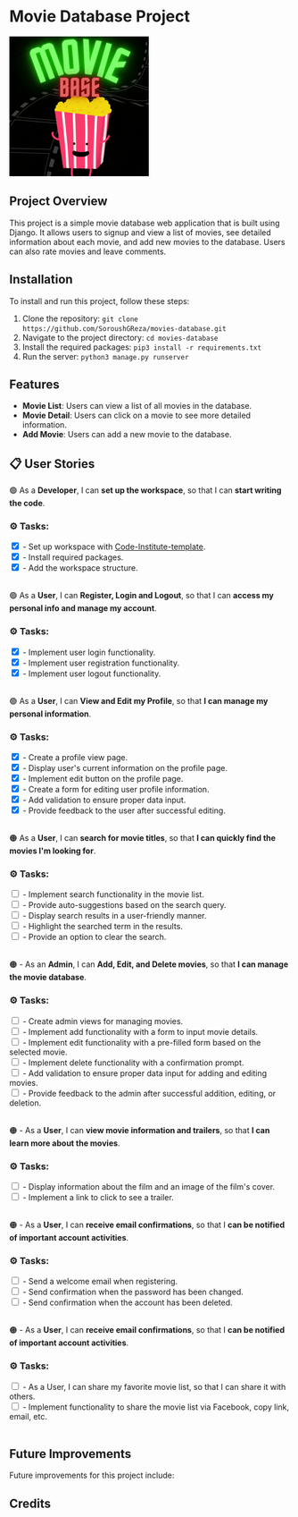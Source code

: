 # Movie Database Project
<img src="images/moviebase.gif" alt="Moviebase logo" width="250" height="250">



## Project Overview
This project is a simple movie database web application that is built using Django. It allows users to signup and view a list of movies, see detailed information about each movie, and add new movies to the database. Users can also rate movies and leave comments.

## Installation
To install and run this project, follow these steps:

1. Clone the repository: `git clone https://github.com/SoroushGReza/movies-database.git`
2. Navigate to the project directory: `cd movies-database`
3. Install the required packages: `pip3 install -r requirements.txt`
4. Run the server: `python3 manage.py runserver`

## Features
- **Movie List**: Users can view a list of all movies in the database.
- **Movie Detail**: Users can click on a movie to see more detailed information.
- **Add Movie**: Users can add a new movie to the database.

## &#x1F4CB; User Stories

&#x1f7e2; As a **Developer**, I can **set up the workspace**, so that I can **start writing the code**.
### &#x2699; Tasks:
<input type="checkbox" checked="checked" /> - Set up workspace with [Code-Institute-template](https://github.com/Code-Institute-Org/gitpod-full-template). <br>
<input type="checkbox" checked="checked" /> - Install required packages.<br>
<input type="checkbox" checked="checked" /> - Add the workspace structure.<br><br>

&#x1f7e2; As a **User**, I can **Register, Login and Logout**, so that I can **access my personal info and manage my account**.
### &#x2699; Tasks:
<input type="checkbox" checked="checked" /> - Implement user login functionality. <br>
<input type="checkbox" checked="checked" /> - Implement user registration functionality.<br>
<input type="checkbox" checked="checked" /> - Implement user logout functionality.<br><br>

&#x1f7e2; As a **User**, I can **View and Edit my Profile**, so that **I can manage my personal information**.
### &#x2699; Tasks:  

<input type="checkbox" checked="checked" /> - Create a profile view page. <br>
<input type="checkbox" checked="checked" /> - Display user's current information on the profile page. <br>
<input type="checkbox" checked="checked" /> - Implement edit button on the profile page. <br>
<input type="checkbox" checked="checked" /> - Create a form for editing user profile information. <br>
<input type="checkbox" checked="checked" /> - Add validation to ensure proper data input. <br>
<input type="checkbox" checked="checked" /> - Provide feedback to the user after successful editing. <br> <br>

&#x1f7e0; As a **User**, I can **search for movie titles**, so that **I can quickly find the movies I'm looking for**.
### &#x2699; Tasks:  

<input type="checkbox"/> - Implement search functionality in the movie list. <br>
<input type="checkbox"/> - Provide auto-suggestions based on the search query. <br>
<input type="checkbox"/> - Display search results in a user-friendly manner. <br>
<input type="checkbox"/> - Highlight the searched term in the results.<br>
<input type="checkbox"/> - Provide an option to clear the search. <br>
<br>

&#x1f7e0; - As an **Admin**, I can **Add, Edit, and Delete movies**, so that **I can manage the movie database**.
### &#x2699; Tasks:  


<input type="checkbox"/> - Create admin views for managing movies.<br>
<input type="checkbox"/> - Implement add functionality with a form to input movie details.<br>
<input type="checkbox"/> - Implement edit functionality with a pre-filled form based on the selected movie.<br>
<input type="checkbox"/> - Implement delete functionality with a confirmation prompt.<br>
<input type="checkbox"/> - Add validation to ensure proper data input for adding and editing movies.<br>
<input type="checkbox"/> - Provide feedback to the admin after successful addition, editing, or deletion. <br><br>

&#x1f7e0; - As a **User**, I can **view movie information and trailers**, so that **I can learn more about the movies**.
### &#x2699; Tasks: 


<input type="checkbox"/> - Display information about the film and an image of the film's cover. <br>
<input type="checkbox"/> - Implement a link to click to see a trailer. <br> <br>

&#x1f7e0; - As a **User**, I can **receive email confirmations**, so that I **can be notified of important account activities**.
### &#x2699; Tasks: 

<input type="checkbox"/> - Send a welcome email when registering. <br>
<input type="checkbox"/> - Send confirmation when the password has been changed. <br>
<input type="checkbox"/> - Send confirmation when the account has been deleted. <br> <br>

&#x1f7e0; - As a **User**, I can **receive email confirmations**, so that I **can be notified of important account activities**.
### &#x2699; Tasks: 
<input type="checkbox"/> - As a User, I can share my favorite movie list, so that I can share it with others. <br>
<input type="checkbox"/> - Implement functionality to share the movie list via Facebook, copy link, email, etc. <br><br>


## Future Improvements
Future improvements for this project include:



## Credits

